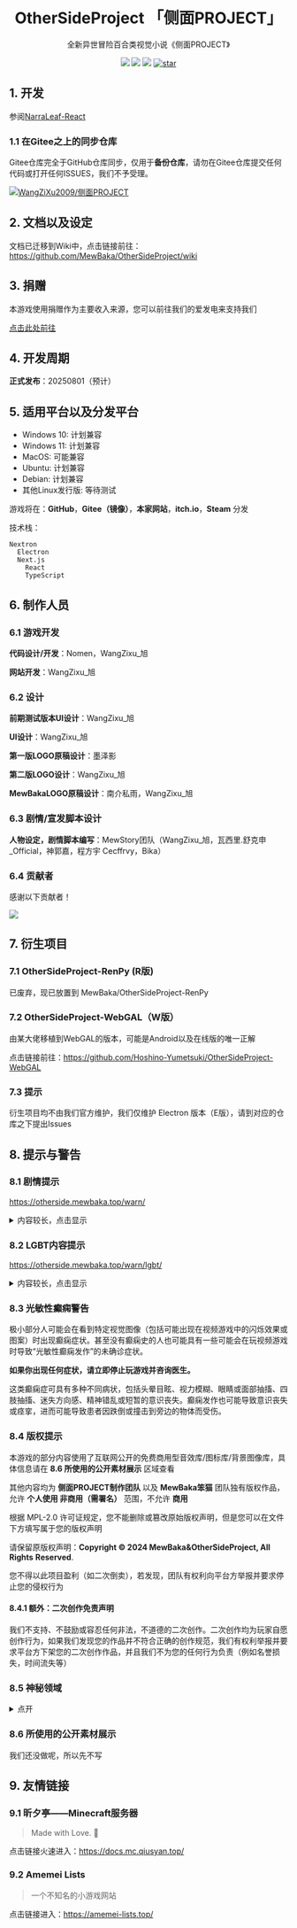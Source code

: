 <h1 align="center">OtherSideProject 「侧面PROJECT」</h1>

<p align="center">全新异世冒险百合类视觉小说《侧面PROJECT》</p>

<div align=center>
  <img src="https://img.shields.io/github/license/mewbaka/othersideproject">
  <img src="https://img.shields.io/badge/language-TypeScript-brightgreen">
  <img src="https://img.shields.io/github/stars/mewbaka/othersideproject">
  <a href='https://gitee.com/Wangs-official/OtherSideProject/stargazers'><img src='https://gitee.com/Wangs-official/OtherSideProject/badge/star.svg?theme=white' alt='star'></img></a>
</div>

## 1. 开发

参阅[NarraLeaf-React](https://github.com/NarraLeaf/narraleaf-react)

### 1.1 在Gitee之上的同步仓库

Gitee仓库完全于GitHub仓库同步，仅用于**备份仓库**，请勿在Gitee仓库提交任何代码或打开任何ISSUES，我们不予受理。

[![WangZiXu2009/侧面PROJECT](https://gitee.com/Wangs-official/OtherSideProject/widgets/widget_card.svg?colors=4183c4,ffffff,ffffff,e3e9ed,666666,9b9b9b)](https://gitee.com/Wangs-official/OtherSideProject)

## 2. 文档以及设定

文档已迁移到Wiki中，点击链接前往：https://github.com/MewBaka/OtherSideProject/wiki

## 3. 捐赠

本游戏使用捐赠作为主要收入来源，您可以前往我们的爱发电来支持我们

[点击此处前往](https://afdian.com/a/OtherSideProject)

## 4. 开发周期

**正式发布**：20250801（预计）

## 5. 适用平台以及分发平台

- Windows 10: 计划兼容
- Windows 11: 计划兼容
- MacOS: 可能兼容
- Ubuntu: 计划兼容
- Debian: 计划兼容
- 其他Linux发行版: 等待测试

游戏将在：**GitHub**，**Gitee（镜像）**，**本家网站**，**itch.io**，**Steam** 分发

技术栈：

```
Nextron
  Electron
  Next.js
    React
    TypeScript
```

## 6. 制作人员

### 6.1 游戏开发

**代码设计/开发**：Nomen，WangZixu_旭

**网站开发**：WangZixu_旭

### 6.2 设计

**前期测试版本UI设计**：WangZixu_旭

**UI设计**：WangZixu_旭

**第一版LOGO原稿设计**：墨泽影

**第二版LOGO设计**：WangZixu_旭

**MewBakaLOGO原稿设计**：南介私雨，WangZixu_旭

### 6.3 剧情/宣发脚本设计

**人物设定，剧情脚本编写**：MewStory团队（WangZixu_旭，瓦西里.舒克申_Official，神郭嘉，程方宇 Cecffrvy，Bika）

### 6.4 贡献者

感谢以下贡献者！

<a href="https://github.com/mewbaka/othersideproject/contributors">
  <img src="https://contrib.rocks/image?repo=mewbaka/othersideproject" />
</a>

## 7. 衍生项目

### 7.1 OtherSideProject-RenPy (R版)

已废弃，现已放置到 MewBaka/OtherSideProject-RenPy

### 7.2 OtherSideProject-WebGAL（W版）

由某大佬移植到WebGAL的版本，可能是Android以及在线版的唯一正解

点击链接前往：https://github.com/Hoshino-Yumetsuki/OtherSideProject-WebGAL

### 7.3 提示

衍生项目均不由我们官方维护，我们仅维护 Electron 版本（E版），请到对应的仓库之下提出Issues

## 8. 提示与警告

### 8.1 剧情提示

https://otherside.mewbaka.top/warn/

<details>

<summary>内容较长，点击显示</summary>

本作为架空世界，拥有独立世界观。本作的出场人物均已满十八岁，且与现实世界无关，请勿模仿部分危险行为。本游戏中的部分情节可能与当下公认的“正确”人生观、价值观、世界观有所背离，甚至可能呈现一些较为极端或异于常理的观点与故事情节。

我们恳请玩家在游玩过程中，以开放的心态去体验与理解这些设定，而非站在道德制高点上进行批判。请务必注意，本游戏可能包含恐怖、惊吓或其他可能引发不适的元素。如果您在游戏过程中感到不适，我们强烈建议您立即停止游戏，并在必要时寻求专业的帮助或咨询。

我们明白，所呈现的剧情和设定无法满足所有玩家的期望，也可能与部分玩家的认知产生冲突。因此，如果您对游戏中的某些情节感到不适或难以接受，您可以随时退出游戏，以避免进一步的困扰。同时，我们非常欢迎玩家与我们沟通，提出您对游戏的看法或意见。然而，我们不鼓励玩家在未与我们进行任何形式的沟通前，就在社交媒体上公开批评或辱骂本游戏的部分剧情内容。游戏的内容和表现形式难以满足所有人的口味，每个人的喜好和接受度也有所不同。但这并不能成为对我们的创作团队进行攻击的理由。我们真诚地希望能与玩家进行建设性的讨论，共同探讨剧情问题，以便在今后的作品中更好地满足不同玩家的需求。

</details>

### 8.2 LGBT内容提示

https://otherside.mewbaka.top/warn/lgbt/

<details>

<summary>内容较长，点击显示</summary>

本游戏包含大量的女性向 LGBT（女同性恋）内容，可能包含与传统性别观念和性取向认知有所不同的描述和情节。我们理解和尊重每个人对
LGBT 群体的看法和感受，并充分理解这类内容可能不适合所有玩家。如果您对 LGBT 元素持反对态度，或对其内容感到不适，我们强烈建议您立即停止游戏体验，以免产生不必要的困扰。

请注意，如果您选择继续阅读或参与游戏内容，我们将视作您已经知悉并接受这些元素的存在。侧面PROJECT制作团队将不会对因此引发的任何不适、困惑或其他负面感受（包括但不限于心理不适、恋爱观混淆等）承担责任。

最后，我们建议所有玩家保持理性的态度，正确理解和对待恋爱观念和性取向，尊重多元化的性别表达和关系形式。我们希望通过此游戏提供一种不同的视角，而非倡导或改变任何个人的性取向或恋爱观念。

</details>

### 8.3 光敏性癫痫警告

极小部分人可能会在看到特定视觉图像（包括可能出现在视频游戏中的闪烁效果或图案）时出现癫痫症状。甚至没有癫痫史的人也可能具有一些可能会在玩视频游戏时导致“光敏性癫痫发作”的未确诊症状。

**如果你出现任何症状，请立即停止玩游戏并咨询医生。**

这类癫痫症可具有多种不同病状，包括头晕目眩、视力模糊、眼睛或面部抽搐、四肢抽搐、迷失方向感、精神错乱或短暂的意识丧失。癫痫发作也可能导致意识丧失或痉挛，进而可能导致患者因跌倒或撞击到旁边的物体而受伤。

### 8.4 版权提示

本游戏的部分内容使用了互联网公开的免费商用型音效库/图标库/背景图像库，具体信息请在 **8.6 所使用的公开素材展示** 区域查看

其他内容均为 **侧面PROJECT制作团队** 以及 **MewBaka笨猫** 团队独有版权作品，允许 **个人使用 非商用（需署名）** 范围，不允许
**商用**

根据 MPL-2.0 许可证规定，您不能删除或篡改原始版权声明，但是您可以在文件下方填写属于您的版权声明

请保留原版权声明：**Copyright © 2024 MewBaka&OtherSideProject, All Rights** **Reserved**.

您不得以此项目盈利（如二次倒卖），若发现，团队有权利向平台方举报并要求停止您的侵权行为

#### 8.4.1 额外：二次创作免责声明

我们不支持、不鼓励或容忍任何非法，不道德的二次创作。二次创作均为玩家自愿创作行为，如果我们发现您的作品并不符合正确的创作规范，我们有权利举报并要求平台方下架您的二次创作作品，并且我们不为您的任何行为负责（例如名誉损失，时间流失等）

### 8.5 神秘领域

<details>

<summary>点开</summary>

<img width="713" alt="image" src="https://github.com/MewBaka/OtherSideProject/assets/131328257/ddb8d477-3ae0-4a29-85ee-52ba2e5626fc">

</details>

### 8.6 所使用的公开素材展示

我们还没做呢，所以先不写

## 9. 友情链接

### 9.1 昕夕亭——Minecraft服务器

> Made with Love. 💖

点击链接火速进入：https://docs.mc.qiusyan.top/

### 9.2 Amemei Lists

> 一个不知名的小游戏网站

点击链接进入：https://amemei-lists.top/
